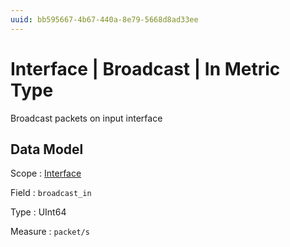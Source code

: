 ```yaml
---
uuid: bb595667-4b67-440a-8e79-5668d8ad33ee
---
```

# Interface | Broadcast | In Metric Type

Broadcast packets on input interface

## Data Model

Scope
: [Interface](../../../scopes/interface.md)

Field
: `broadcast_in`

Type
: UInt64

Measure
: `packet/s`
